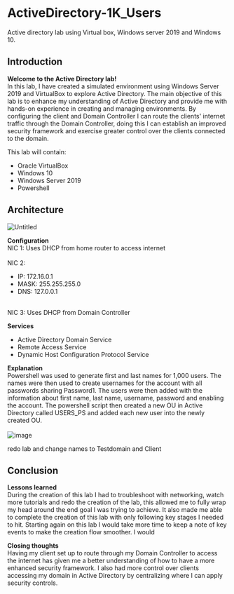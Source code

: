 # ActiveDirectory-1K_Users
Active directory lab using Virtual box, Windows server 2019 and Windows 10.

## Introduction
<b>Welcome to the Active Directory lab!</b>
<br>In this lab, I have created a simulated environment using Windows Server 2019 and VirtualBox to explore Active Directory. The main objective of this lab is to enhance my understanding of Active Directory and provide me with hands-on experience in creating and managing environments. By configuring the client and Domain Controller I can route the clients' internet traffic through the Domain Controller, doing this I can establish an improved security framework and exercise greater control over the clients connected to the domain. </br>
 
This lab will contain:
* Oracle VirtualBox
* Windows 10
* Windows Server 2019
* Powershell


## Architecture
![Untitled](https://github.com/taco2442/ActiveDirectory-1K_Users/assets/58244861/8ffa86a1-b636-4b5d-bbdb-6ca950a30169)

<b>Configuration</b>
<br>NIC 1: Uses DHCP from home router to access internet</br>
<br>NIC 2:
* IP: 172.16.0.1
* MASK: 255.255.255.0
* DNS: 127.0.0.1 </br>

<br>NIC 3: Uses DHCP from Domain Controller</br>

<b>Services</b>
<br>
* Active Directory Domain Service
* Remote Access Service
* Dynamic Host Configuration Protocol Service</br>

<b>Explanation</b>
<br>Powershell was used to generate first and last names for 1,000 users. The names were then used to create usernames for the account with all passwords sharing Password1. The users were then added with the information about first name, last name, username, password and enabling the account. The powershell script then created a new OU in Active Directory called USERS_PS and added each new user into the newly created OU. </br>
<br>![image](https://github.com/taco2442/ActiveDirectory-1K_Users/assets/58244861/4a3536dd-7858-448b-9749-064b5031f062)</br>

redo lab and change names to Testdomain and Client

## Conclusion
<b>Lessons learned</b>
<br>During the creation of this lab I had to troubleshoot with networking, watch more tutorials and redo the creation of the lab, this allowed me to fully wrap my head around the end goal I was trying to achieve. It also made me able to complete the creation of this lab with only following key stages I needed to hit. Starting again on this lab I would take more time to keep a note of key events to make the creation flow smoother. I would </br>

<b>Closing thoughts</b>
<br>Having my client set up to route through my Domain Controller to access the internet has given me a better understanding of how to have a more enhanced security framework. I also had more control over clients accessing my domain in Active Directory by centralizing where I can apply security controls. </br>

